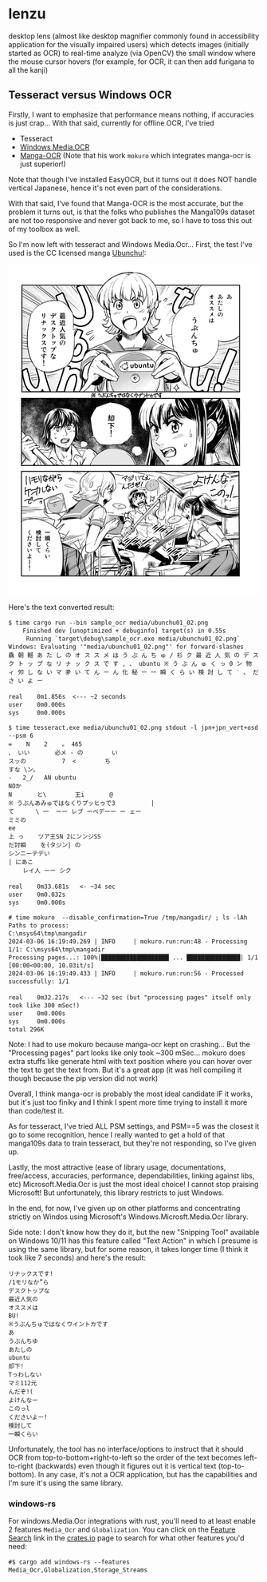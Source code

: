 # lenzu

desktop lens (almost like desktop magnifier commonly found in accessibility application for the visually impaired users) which detects images (initially started as OCR) to real-time analyze (via OpenCV) the small window where the mouse cursor hovers (for example, for OCR, it can then add furigana to all the kanji)

## Tesseract versus Windows OCR

Firstly, I want to emphasize that performance means nothing, if accuracies is just crap...  With that said, currently for offline OCR, I've tried
* Tesseract
* [Windows Media.OCR](https://learn.microsoft.com/en-us/uwp/api/windows.media.ocr)
* [Manga-OCR](https://github.com/kha-white/manga-ocr) (Note that his work `mokuro` which integrates manga-ocr is just superior!)

Note that though I've installed EasyOCR, but it turns out it does NOT handle vertical Japanese, hence it's not even part of the considerations.

With that said, I've found that Manga-OCR is the most accurate, but the problem it turns out, is that the folks who publishes the Manga109s dataset are not too responsive and never got back to me, so I have to toss this out of my toolbox as well.

So I'm now left with tesseract and Windows Media.Ocr...  First, the test I've used is the CC licensed manga [Ubunchu!](http://www.aerialline.com/comics/ubunchu/):

![Ubunchu Manga](media/ubunchu01_02.png)

Here's the text converted result:

```text
$ time cargo run --bin sample_ocr media/ubunchu01_02.png
    Finished dev [unoptimized + debuginfo] target(s) in 0.55s
     Running `target\debug\sample_ocr.exe media/ubunchu01_02.png`
Windows: Evaluating '"media/ubunchu01_02.png"' for forward-slashes
驫 朝 轗 あ た し の オ ス ス メ は う ぶ ん ち ゅ / 衫 ク 最 近 人 気 の デ ス ク ト ッ プ な リ ナ ッ ク ス で す , 、 ubuntu ※ う ぶ ん ゅ く っ 0 ン 物 ィ 夘 し な い マ 夛 い て ん ー ん 化 秘 ー 一 瞬 く ら い 検 討 し て ′ 、 だ さ い よ ー

real    0m1.856s  <--- ~2 seconds
user    0m0.000s
sys     0m0.000s
```


```text
$ time tesseract.exe media/ubunchu01_02.png stdout -l jpn+jpn_vert+osd --psm 6
=    N    2    。 465
、 いい       必メ - の        い
スッの          7  <        ち
すな \ン。
-   2_/   AN ubuntu
NOか
N       と\        王i       @
※ うぶんあみゅではなくりプッヒゥで3          |
て      \ 一  ーー レブ ーベデーー ー ェー
ミミの
ee
上 っ    ツア王SN 2にンンジSS
だ討瞬    を(タジン| の
シンニーテデい
| にあこ
    レイ人 ーー シク

real    0m33.681s   <- ~34 sec
user    0m0.032s
sys     0m0.000s
```

```text
# time mokuro  --disable_confirmation=True /tmp/mangadir/ ; ls -lAh
Paths to process:
C:\msys64\tmp\mangadir
2024-03-06 16:19:49.269 | INFO     | mokuro.run:run:48 - Processing 1/1: C:\msys64\tmp\mangadir
Processing pages...: 100%|███████████████████ ... ███████████████| 1/1 [00:00<00:00, 10.03it/s]
2024-03-06 16:19:49.433 | INFO     | mokuro.run:run:56 - Processed successfully: 1/1

real    0m32.217s   <--- ~32 sec (but "processing pages" itself only took like 300 mSec!)
user    0m0.000s
sys     0m0.000s
total 296K
```

Note: I had to use mokuro because manga-ocr kept on crashing...  But the "Processing pages" part looks like only took ~300 mSec...  mokuro does extra stuffs like generate html with text position where you can hover over the text to get the text from.  But it's a great app (it was hell compiling it though because the pip version did not work)

Overall, I think manga-ocr is probably the most ideal candidate IF it works, but it's just too finiky and I think I spent more time trying to install it more than code/test it.

As for tesseract, I've tried ALL PSM settings, and PSM==5 was the closest it go to some recognition, hence I really wanted to get a hold of that manga109s data to train tesseract, but they're not responding, so I've given up.

Lastly, the most attractive (ease of library usage, documentations, free/access, accuracies, performance, dependabilities, linking against libs, etc) Microsoft.Media.Ocr is just the most ideal choice!  I cannot stop praising  Microsoft!  But unfortunately, this library restricts to just Windows.

In the end, for now, I've given up on other platforms and concentrating strictly on Windos using Microsoft's Windows.Microsft.Media.Ocr library.

Side note: I don't know how they do it, but the new "Snipping Tool" available on Windows 10/11 has this feature called "Text Action" in which I presume is using the same library, but for some reason, it takes longer time (I think it took like 7 seconds) and here's the result:

```text
リナックスです!
/1モリなか”ら
デスクトップな
最近人気の
オススメは
BU!
※うぶんちゅではなくウイントカです
あ
うぶんちゆ
あたしの
ubuntu
却下!
Tっわしない
マミ112元
んだぞ!(
よけんなー
このっl
くださいよー!
検討して
一瞬くらい
```

Unfortunately, the tool has no interface/options to instruct that it should OCR from top-to-bottom+right-to-left so the order of the text becomes left-to-right (backwards) even though it figures out it is vertical text (top-to-bottom).  In any case, it's not a OCR application, but has the capabilities and I'm sure it's using the same library.

### windows-rs

For windows.Media.Ocr integrations with rust, you'll need to at least enable 2 features `Media_Ocr` and `Globalization`.  You can click on the [Feature Search](https://microsoft.github.io/windows-rs/features/) link in the [crates.io](https://crates.io/crates/windows) page to search for what other features you'd need:

```dotnetcli
#$ cargo add windows-rs --features Media_Ocr,Globalization,Storage_Streams
```
